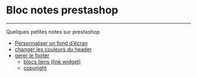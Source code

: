 # Bloc notes prestashop  
_______________________  

Quelques petites notes sur prestashop  

* [Personnaliser un fond d'écran](background-image.md)
* [changer les couleurs du header](modification-header.md)
* [gerer le footer](cation-headermodifi.md)  
  *  [blocs liens (link widget)]()
  *  [copyright]()
